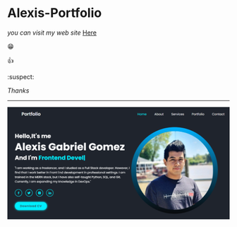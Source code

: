 # Alexis-Portfolio

*you can visit my web site* [Here](https://alexis-web-site.vercel.app/ "Alexis Portfolio")

:grin:

:+1:

:suspect:

*Thanks*

---


![image](./images/screenshot.png)

